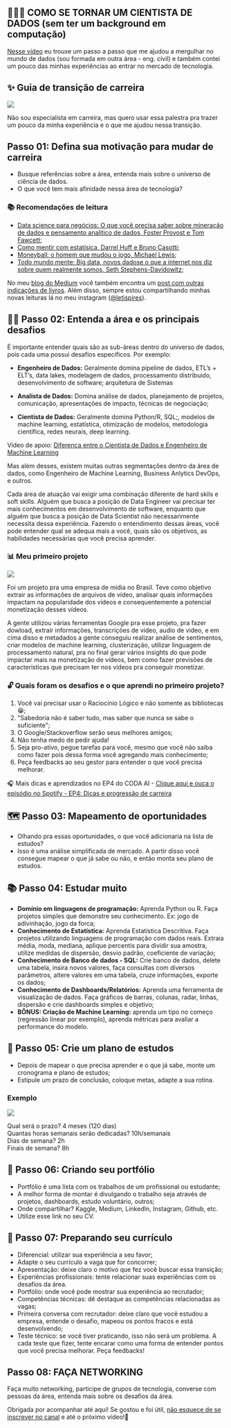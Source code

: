 
<h2 align="left">
  👩🏻‍💻 COMO SE TORNAR UM CIENTISTA DE DADOS (sem ter um background em computação)
</h2>

[Nesse vídeo](https://youtu.be/3zjOLUNBFeY) eu trouxe um passo a passo que me ajudou a mergulhar no mundo de dados (sou formada em outra área - eng. civil) e também contei um pouco das minhas experiências ao entrar no mercado de tecnologia.





## ✨ Guia de transição de carreira
<p align="left">
  <img src="https://github.com/letpires/HowToBecomeDataScientist/blob/main/mudar_de_carreira.gif" >
</p>

Não sou especialista em carreira, mas quero usar essa palestra pra trazer um pouco da minha experiência e o que me ajudou nessa transição.

## Passo 01: Defina sua motivação para mudar de carreira

- Busque referências sobre a área, entenda mais sobre o universo de ciência de dados.
- O que você tem mais afinidade nessa área de tecnologia?

### 📚 Recomendações de leitura

- [Data science para negócios: O que você precisa saber sobre mineração de dados e pensamento analítico de dados, Foster Provost e Tom Fawcett](https://www.amazon.com.br/Data-Science-para-neg%C3%B3cios-Fawcett/dp/8576089726);
- [Como mentir com estatísica, Darrel Huff e Bruno Casotti](https://www.amazon.com.br/Como-Mentir-Estat%C3%ADstica-Darrell-Huff/dp/858057952X/ref=sr_1_1_sspa?__mk_pt_BR=%C3%85M%C3%85%C5%BD%C3%95%C3%91&crid=1FFRN8AK6BPZH&keywords=como+mentir+com+estat%C3%ADstica&qid=1668023837&qu=eyJxc2MiOiIxLjgzIiwicXNhIjoiMS42OCIsInFzcCI6IjEuNTIifQ%3D%3D&s=books&sprefix=como+mentir+com+estatistic%2Cstripbooks%2C201&sr=1-1-spons&psc=1);
- [Moneyball: o homem que mudou o jogo, Michael Lewis](https://www.amazon.com.br/Moneyball-homem-que-mudou-jogo-ebook/dp/B0108JNHX4/ref=sr_1_2?__mk_pt_BR=%C3%85M%C3%85%C5%BD%C3%95%C3%91&crid=1Y4OAKXBW6P4I&keywords=moneyball&qid=1668024072&qu=eyJxc2MiOiIxLjY1IiwicXNhIjoiMS42NSIsInFzcCI6IjEuNTgifQ%3D%3D&s=books&sprefix=moneyball%2Cstripbooks%2C201&sr=1-2);
- [Todo mundo mente: Big data, novos dadose o que a internet nos diz sobre quem realmente somos, Seth Stephens-Davidowitz](https://www.amazon.com.br/Todo-mundo-mente-Seth-Stephens-Davidowitz/dp/8550802174/ref=sr_1_3?__mk_pt_BR=%C3%85M%C3%85%C5%BD%C3%95%C3%91&crid=4CUGT8XH75L1&keywords=todo+mundo+mente&qid=1668024110&qu=eyJxc2MiOiIxLjAxIiwicXNhIjoiMC43NyIsInFzcCI6IjAuODAifQ%3D%3D&s=books&sprefix=todo+mundo+ment%2Cstripbooks%2C195&sr=1-3);

No meu [blog do Medium](https://medium.com/leti-pires) você também encontra um [post com outras indicações de livros](https://medium.com/leti-pires/6-livros-sobre-ci%C3%AAncia-de-dados-n%C3%A3o-t%C3%A9cnicos-6074e270daff). Além disso, sempre estou compartilhando minhas novas leituras lá no meu instagram ([@letispires](https://www.instagram.com/letispires/)).

## 🕵️‍♀️ Passo 02: Entenda a área e os principais desafios

É importante entender quais são as sub-áreas dentro do universo de dados, pois cada uma possui desafios específicos. Por exemplo:
- **Engenheiro de Dados:** Geralmente domina pipeline de dados, ETL’s + ELT’s, data lakes, modelagem de dados, processamento distribuido, desenvolvimento de software; arquitetura de Sistemas
- **Analista de Dados:** Domina análise de dados, planejamento de projetos, comunicação, apresentações de impacto, técnicas de negociação;

- **Cientista de Dados:** Geralmente domina Python/R, SQL;, modelos de machine learning, estatística, otimização de modelos, metodologia científica, redes neurais, deep learning.

Vídeo de apoio: [Diferença entre o Cientista de Dados e Engenheiro de Machine Learning](https://www.youtube.com/watch?v=2cNQZP2ARXo&ab_channel=Let%C3%ADciaPires)

Mas além desses, existem muitas outras segmentações dentro da área de dados, como Engenheiro de Machine Learning, Business Anlytics DevOps, e outros.

Cada área de atuação vai exigir uma combinação diferente de hard skils e soft skills. Alguém que busca a posição de Data Engineer vai precisar ter mais conhecimentos em desenvolvimento de software, enquanto que alguém que busca a posição de Data Scientist não necessarimente necessita dessa experiência. Fazendo o entendimento dessas áreas, você pode entender qual se adequa mais a você, quais são os objetivos, as habilidades necessárias que você precisa aprender.


### 📊 Meu primeiro projeto
<p align="left">
  <img src="https://github.com/letpires/HowToBecomeDataScientist/blob/main/primeiro%20projeto.png" >
</p>

Foi um projeto pra uma empresa de mídia no Brasil. Teve como objetivo extrair as informações de arquivos de vídeo, analisar quais informações impactam na popularidade dos vídeos e consequentemente a potencial monetização desses vídeos. 

A gente utilizou várias ferramentas Google pra esse projeto, pra fazer dowload, extrair informações, transcrições de vídeo, audio de video, e em cima disso e metadados a gente conseguiu realizar análise de sentimentos, criar modelos de machine learning, clusterização, utilizar linguagem de processamento natural, pra no final gerar vários insights do que pode impactar mais na monetização de vídeos, bem como fazer previsões de caracteristicas que precisam ter nos videos pra conseguir monetizar.


### 🔓 Quais foram os desafios e o que aprendi no primeiro projeto?
1. Você vai precisar usar o Raciocínio Lógico e não somente as bibliotecas 😁;
2. "Sabedoria não é saber tudo, mas saber que nunca se sabe o suficiente";
3. O Google/Stackoverflow serão seus melhores amigos;
4. Não tenha medo de pedir ajuda!
5. Seja pro-ativo, pegue tarefas para você, mesmo que você não saiba como fazer pois dessa forma você agregando mais conhecimento;
6. Peça feedbacks ao seu gestor para entender o que você precisa melhorar.

🎧 Mais dicas e aprendizados no EP4 do CODA AI - [Clique aqui e ouça o episódio no Spotify - EP4: Dicas e progressão de carreira ](https://open.spotify.com/episode/5qyO6rZlMDNxPdqizainem?si=1e6e59bc057b4af9)

## 🗺 Passo 03: Mapeamento de oportunidades
- Olhando pra essas oportunidades, o que você adicionaria na lista de estudos?
- Isso é uma análise simplificada de mercado. A partir disso você consegue mapear o que já sabe ou não, e então monta seu plano de estudos.

## 📚 Passo 04: Estudar muito

- **Domínio em linguagens de programação:** Aprenda Python ou R. Faça projetos simples que demonstre seu conhecimento. Ex: jogo de adivinhação, jogo da forca;
- **Conhecimento de Estatística:** Aprenda Estatística Descritiva. Faça projetos utilizando linguagens de programação com dados reais. Extraia média, moda, mediana, aplique percentis para dividir sua amostra, utilize medidas de dispersão, desvio padrão, coeficiente de variação;
- **Conhecimento de Banco de dados - SQL:** Crie banco de dados, delete uma tabela, insira novos valores, faça consultas com diversos parâmetros, altere valores em uma tabela, cruze informações, exporte os dados;
- **Conhecimento de Dashboards/Relatórios:** Aprenda uma ferramenta de visualização de dados. Faça gráficos de barras, colunas, radar, linhas, dispersão e crie dashboards simples e objetivo;
- **BÔNUS: Criação de Machine Learning:** aprenda um tipo no começo (regressão linear por exemplo), aprenda métricas para avaliar a performance do modelo.

## 📖 Passo 05: Crie um plano de estudos

- Depois de mapear o que precisa aprender e o que já sabe, monte um cronograma e plano de estudos;
- Estipule um prazo de conclusão, coloque metas, adapte a sua rotina.

### Exemplo
<p align="left">
  <img src="https://github.com/letpires/HowToBecomeDataScientist/blob/main/plano%20de%20estudos.png" >
</p>

Qual será o prazo? 4 meses (120 dias)<br/>
Quantas horas semanais serão dedicadas? 10h/semanais <br/>
Dias de semana? 2h <br/>
Finais de semana? 8h <br/>

## 🎫 Passo 06: Criando seu portfólio
- Portfólio é uma lista com os trabalhos de um profissional ou estudante;
- A melhor forma de montar é divulgando o trabalho seja através de projetos, dashboards, estudo voluntário, outros;
- Onde compartilhar? Kaggle, Medium, LinkedIn, Instagram, Github, etc.
- Utilize esse link no seu CV.

## 📄 Passo 07: Preparando seu currículo
- Diferencial: utilizar sua experiência a seu favor;
- Adapte o seu currículo a vaga que for concorrer;
- Apresentação: deixe claro o motivo que fez você  buscar essa transição;
- Experiências profissionais: tente relacionar suas experiências com os desafios da área.
- Portfólio: onde você pode mostrar sua experiência ao recrutador;
- Competências técnicas: dê destaque as competências relacionadas as vagas;
- Primeira conversa com recrutador: deixe claro que você estudou a empresa, entende o desafio, mapeou os pontos fracos e está desenvolvendo;
- Teste técnico: se você tiver praticando, isso não será um problema. A cada teste que fizer, tente encarar como uma forma de entender pontos que você precisa melhorar. Peça feedbacks!

## Passo 08: FAÇA NETWORKING

Faça muito networking, participe de grupos de tecnologia, converse com pessoas da área, entenda mais sobre os desafios da área.

Obrigada por acompanhar até aqui! Se gostou e foi útil, [não esquece de se inscrever no canal](https://www.youtube.com/channel/UC7C3taM54q4rsEIDPFNVsLg) e até o próximo vídeo!👋

